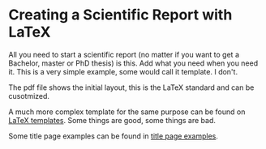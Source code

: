 # Creating a Scientific Report with LaTeX


All you need to start a scientific report (no matter if you want
to get a Bachelor, master or PhD thesis) is this. Add what you
need when you need it. This is a very simple example, some would
call it template. I don't.

The pdf file shows the initial layout, this is the LaTeX standard
and can be cusotmized. 


A much more complex template for the same purpose can be found on
[LaTeX templates](http://www.latextemplates.com/template/masters-doctoral-thesis).
Some things are good, some things are bad.


Some title page examples  can be found in [title page examples](https://github.com/johannesbottcher/titlepageExamples/).
